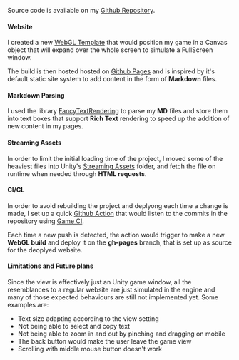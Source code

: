 Source code is available on my [Github Repository](https://github.com/ZhengYiHu/WebGL_Portfolio/tree/main).

#### Website

I created a new [WebGL Template](https://docs.unity3d.com/Manual/webgl-templates.html) that would position my game in a Canvas object that will expand over the whole screen to simulate a FullScreen window.

The build is then hosted hosted on [Github Pages](https://pages.github.com/) and is inspired by it's default static site system to add content in the form of **Markdown** files.

#### Markdown Parsing

I used the library [FancyTextRendering](https://github.com/JimmyCushnie/FancyTextRendering) to parse my **MD** files and store them into text boxes that support **Rich Text** rendering to speed up the addition of new content in my pages.

#### Streaming Assets

In order to limit the initial loading time of the project, I moved some of the heaviest files into Unity's [Streaming Assets](https://docs.unity3d.com/Manual/StreamingAssets.html) folder, and fetch the file on runtime when needed through **HTML requests**.

#### CI/CL

In order to avoid rebuilding the project and deplyong each time a change is made, I set up a quick [Github Action](https://github.com/ZhengYiHu/WebGL_Portfolio/blob/main/.github/workflows/main.yml) that would listen to the commits in the repository using [Game CI](https://game.ci/).

Each time a new push is detected, the action would trigger to make a new **WebGL build** and deploy it on the **gh-pages** branch, that is set up as source for the deoplyed website.

#### Limitations and Future plans

Since the view is effectively just an Unity game window, all the resemblances to a regular website are just simulated in the engine and many of those expected behaviours are still not implemented yet.
Some examples are:
 - Text size adapting according to the view setting
 - Not being able to select and copy text
 - Not being able to zoom in and out by pinching and dragging on mobile
 - The back button would make the user leave the game view
 - Scrolling with middle mouse button doesn't work